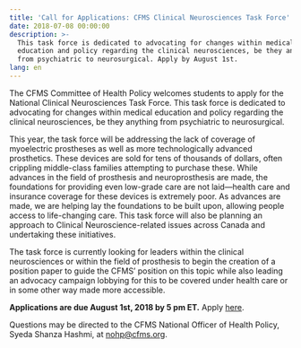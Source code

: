 ```yaml
---
title: 'Call for Applications: CFMS Clinical Neurosciences Task Force'
date: 2018-07-08 00:00:00
description: >-
  This task force is dedicated to advocating for changes within medical
  education and policy regarding the clinical neurosciences, be they anything
  from psychiatric to neurosurgical. Apply by August 1st.
lang: en
---
```


The CFMS Committee of Health Policy welcomes students to apply for the National Clinical Neurosciences Task Force. This task force is dedicated to advocating for changes within medical education and policy regarding the clinical neurosciences, be they anything from psychiatric to neurosurgical.

This year, the task force will be addressing the lack of coverage of myoelectric prostheses as well as more technologically advanced prosthetics. These devices are sold for tens of thousands of dollars, often crippling middle-class families attempting to purchase these. While advances in the field of prosthesis and neuroprosthesis are made, the foundations for providing even low-grade care are not laid—health care and insurance coverage for these devices is extremely poor. As advances are made, we are helping lay the foundations to be built upon, allowing people access to life-changing care. This task force will also be planning an approach to Clinical Neuroscience-related issues across Canada and undertaking these initiatives.

The task force is currently looking for leaders within the clinical neurosciences or within the field of prosthesis to begin the creation of a position paper to guide the CFMS’ position on this topic while also leading an advocacy campaign lobbying for this to be covered under health care or in some other way made more accessible.&nbsp;

**Applications are due August 1st, 2018 by 5 pm ET.** Apply [here](https://goo.gl/forms/xjav0kAEx4ZXZarG2).

Questions may be directed to the CFMS National Officer of Health Policy, Syeda Shanza Hashmi, at [nohp@cfms.org](mailto:nohp@cfms.org).

&nbsp;

&nbsp;